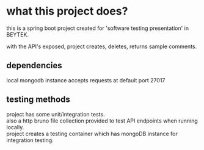 # what this project does?

this is a spring boot project created for 'software testing presentation' in BEYTEK.   
   
with the API's exposed, project creates, deletes, returns sample comments.

## dependencies

local mongodb instance accepts requests at default port 27017

## testing methods
project has some unit/integration tests.   
also a http bruno file collection provided to test API endpoints when running locally.    
project creates a testing container which has mongoDB instance for integration testing. 
